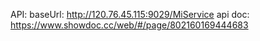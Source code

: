 API:
baseUrl: http://120.76.45.115:9029/MiService
api doc: https://www.showdoc.cc/web/#/page/802160169444683
